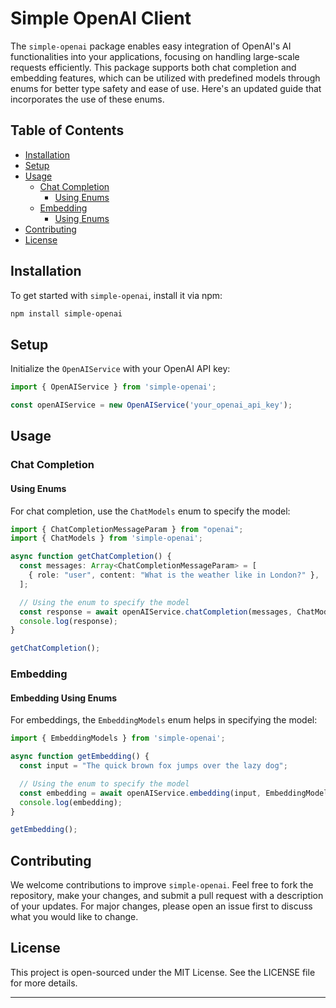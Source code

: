 # Simple OpenAI Client

The `simple-openai` package enables easy integration of OpenAI's AI functionalities into your applications, focusing on handling large-scale requests efficiently. This package supports both chat completion and embedding features, which can be utilized with predefined models through enums for better type safety and ease of use. Here's an updated guide that incorporates the use of these enums.

## Table of Contents

- [Installation](#installation)
- [Setup](#setup)
- [Usage](#usage)
    - [Chat Completion](#chat-completion)
        - [Using Enums](#using-enums)
    - [Embedding](#embedding)
        - [Using Enums](#embedding-using-enums)
- [Contributing](#contributing)
- [License](#license)

## Installation

To get started with `simple-openai`, install it via npm:

```bash
npm install simple-openai
```

## Setup

Initialize the `OpenAIService` with your OpenAI API key:

```typescript
import { OpenAIService } from 'simple-openai';

const openAIService = new OpenAIService('your_openai_api_key');
```

## Usage

### Chat Completion

#### Using Enums

For chat completion, use the `ChatModels` enum to specify the model:

```typescript
import { ChatCompletionMessageParam } from "openai";
import { ChatModels } from 'simple-openai';

async function getChatCompletion() {
  const messages: Array<ChatCompletionMessageParam> = [
    { role: "user", content: "What is the weather like in London?" },
  ];

  // Using the enum to specify the model
  const response = await openAIService.chatCompletion(messages, ChatModels.GPT3);
  console.log(response);
}

getChatCompletion();
```

### Embedding

#### Embedding Using Enums

For embeddings, the `EmbeddingModels` enum helps in specifying the model:

```typescript
import { EmbeddingModels } from 'simple-openai';

async function getEmbedding() {
  const input = "The quick brown fox jumps over the lazy dog";

  // Using the enum to specify the model
  const embedding = await openAIService.embedding(input, EmbeddingModels.EMBEDDING3_SMALL);
  console.log(embedding);
}

getEmbedding();
```

## Contributing

We welcome contributions to improve `simple-openai`. Feel free to fork the repository, make your changes, and submit a pull request with a description of your updates. For major changes, please open an issue first to discuss what you would like to change.

## License

This project is open-sourced under the MIT License. See the LICENSE file for more details.

---

